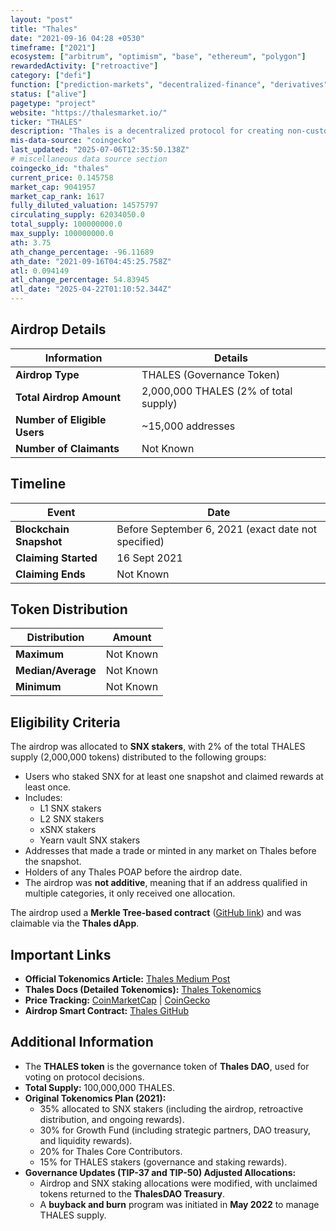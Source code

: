 ```yaml
---
layout: "post"
title: "Thales"
date: "2021-09-16 04:28 +0530"
timeframe: ["2021"]
ecosystem: ["arbitrum", "optimism", "base", "ethereum", "polygon"]
rewardedActivity: ["retroactive"]
category: ["defi"]
function: ["prediction-markets", "decentralized-finance", "derivatives"]
status: ["alive"]
pagetype: "project"
website: "https://thalesmarket.io/"
ticker: "THALES"
description: "Thales is a decentralized protocol for creating non-custodial parimutuel markets, allowing users to engage in AMM-based positional markets and gamified DeFi experiences."
mis-data-source: "coingecko"
last_updated: "2025-07-06T12:35:50.138Z"
# miscellaneous data source section
coingecko_id: "thales"
current_price: 0.145758
market_cap: 9041957
market_cap_rank: 1617
fully_diluted_valuation: 14575797
circulating_supply: 62034050.0
total_supply: 100000000.0
max_supply: 100000000.0
ath: 3.75
ath_change_percentage: -96.11689
ath_date: "2021-09-16T04:45:25.758Z"
atl: 0.094149
atl_change_percentage: 54.83945
atl_date: "2025-04-22T01:10:52.344Z"
---
```


## Airdrop Details

| Information                  | Details                               |
| ---------------------------- | ------------------------------------- |
| **Airdrop Type**             | THALES (Governance Token)             |
| **Total Airdrop Amount**     | 2,000,000 THALES (2% of total supply) |
| **Number of Eligible Users** | ~15,000 addresses                     |
| **Number of Claimants**      | Not Known                             |

## Timeline

| Event                   | Date                                                |
| ----------------------- | --------------------------------------------------- |
| **Blockchain Snapshot** | Before September 6, 2021 (exact date not specified) |
| **Claiming Started**    | 16 Sept 2021                                        |
| **Claiming Ends**       | Not Known                                           |

## Token Distribution

| Distribution       | Amount    |
| ------------------ | --------- |
| **Maximum**        | Not Known |
| **Median/Average** | Not Known |
| **Minimum**        | Not Known |

## Eligibility Criteria

The airdrop was allocated to **SNX stakers**, with 2% of the total THALES supply (2,000,000 tokens) distributed to the following groups:

- Users who staked SNX for at least one snapshot and claimed rewards at least once.
- Includes:
  - L1 SNX stakers
  - L2 SNX stakers
  - xSNX stakers
  - Yearn vault SNX stakers
- Addresses that made a trade or minted in any market on Thales before the snapshot.
- Holders of any Thales POAP before the airdrop date.
- The airdrop was **not additive**, meaning that if an address qualified in multiple categories, it only received one allocation.

The airdrop used a **Merkle Tree-based contract** ([GitHub link](https://github.com/thales-markets/contracts/blob/main/contracts/Airdrop/Airdrop.sol)) and was claimable via the **Thales dApp**.

## Important Links

- **Official Tokenomics Article:** [Thales Medium Post](https://thalesmarket.medium.com/thales-tokenomics-introducing-thales-token-3aab321174e7)
- **Thales Docs (Detailed Tokenomics):** [Thales Tokenomics](https://docs.thalesmarket.io/thales-token/thales-tokenomics)
- **Price Tracking:** [CoinMarketCap](https://coinmarketcap.com/currencies/thales) | [CoinGecko](https://www.coingecko.com/en/coins/thales)
- **Airdrop Smart Contract:** [Thales GitHub](https://github.com/thales-markets/contracts/blob/main/contracts/Airdrop/Airdrop.sol)

## Additional Information

- The **THALES token** is the governance token of **Thales DAO**, used for voting on protocol decisions.
- **Total Supply:** 100,000,000 THALES.
- **Original Tokenomics Plan (2021):**
  - 35% allocated to SNX stakers (including the airdrop, retroactive distribution, and ongoing rewards).
  - 30% for Growth Fund (including strategic partners, DAO treasury, and liquidity rewards).
  - 20% for Thales Core Contributors.
  - 15% for THALES stakers (governance and staking rewards).
- **Governance Updates (TIP-37 and TIP-50) Adjusted Allocations:**
  - Airdrop and SNX staking allocations were modified, with unclaimed tokens returned to the **ThalesDAO Treasury**.
  - A **buyback and burn** program was initiated in **May 2022** to manage THALES supply.